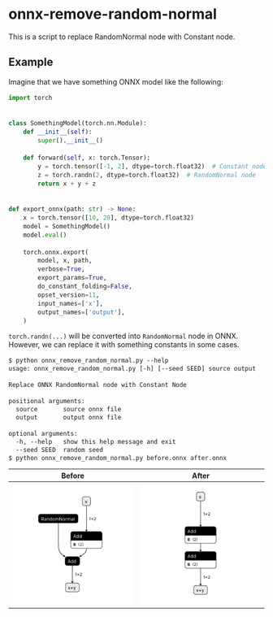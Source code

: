 # onnx-remove-random-normal

This is a script to replace RandomNormal node with Constant node.

## Example

Imagine that we have something ONNX model like the following:

```python
import torch


class SomethingModel(torch.nn.Module):
    def __init__(self):
        super().__init__()

    def forward(self, x: torch.Tensor):
        y = torch.tensor([-1, 2], dtype=torch.float32)  # Constant node
        z = torch.randn(2, dtype=torch.float32)  # RandomNormal node
        return x + y + z


def export_onnx(path: str) -> None:
    x = torch.tensor([10, 20], dtype=torch.float32)
    model = SomethingModel()
    model.eval()

    torch.onnx.export(
        model, x, path,
        verbose=True,
        export_params=True,
        do_constant_folding=False,
        opset_version=11,
        input_names=['x'],
        output_names=['output'],
    )
```

`torch.randn(...)` will be converted into `RandomNormal` node in ONNX.
However, we can replace it with something constants in some cases.

```
$ python onnx_remove_random_normal.py --help
usage: onnx_remove_random_normal.py [-h] [--seed SEED] source output

Replace ONNX RandomNormal node with Constant Node

positional arguments:
  source       source onnx file
  output       output onnx file

optional arguments:
  -h, --help   show this help message and exit
  --seed SEED  random seed
$ python onnx_remove_random_normal.py before.onnx after.onnx
```

| Before | After |
| --- | --- |
| ![Before](before.png) | ![After](after.png) |

